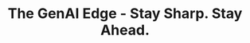 ---
title: The GenAI Edge - Stay Sharp. Stay Ahead.
menu:
  sidebar:
    name: GenAI a Tu Favor
    identifier: gen_ia
---